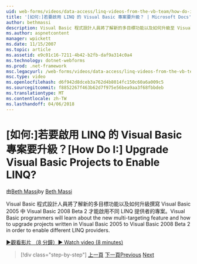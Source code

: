 ```yaml
---
uid: web-forms/videos/data-access/linq-videos-from-the-vb-team/how-do-i-upgrade-visual-basic-projects-to-enable-linq
title: '[如何:]若要啟用 LINQ 的 Visual Basic 專案要升級？ | Microsoft Docs'
author: bethmassi
description: Visual Basic 程式設計人員將了解新的多目標功能以及如何升級至 Visual Basic 2008 Beta 撰寫 Visual Basic 2005 中的專案...
ms.author: aspnetcontent
manager: wpickett
ms.date: 11/15/2007
ms.topic: article
ms.assetid: e9c01c16-7211-4b42-b2fb-daf9a314c0a4
ms.technology: dotnet-webforms
ms.prod: .net-framework
msc.legacyurl: /web-forms/videos/data-access/linq-videos-from-the-vb-team/how-do-i-upgrade-visual-basic-projects-to-enable-linq
msc.type: video
ms.openlocfilehash: d6f942d8dceb3a762d4b8014fc150c60a6a009c5
ms.sourcegitcommit: f8852267f463b62d7f975e56bea9aa3f68fbbdeb
ms.translationtype: MT
ms.contentlocale: zh-TW
ms.lasthandoff: 04/06/2018
---
```

<a name="how-do-i-upgrade-visual-basic-projects-to-enable-linq"></a><span data-ttu-id="8c07c-104">[如何:]若要啟用 LINQ 的 Visual Basic 專案要升級？</span><span class="sxs-lookup"><span data-stu-id="8c07c-104">[How Do I:] Upgrade Visual Basic Projects to Enable LINQ?</span></span>
====================
<span data-ttu-id="8c07c-105">由[Beth Massi](https://github.com/bethmassi)</span><span class="sxs-lookup"><span data-stu-id="8c07c-105">by [Beth Massi](https://github.com/bethmassi)</span></span>

<span data-ttu-id="8c07c-106">Visual Basic 程式設計人員將了解新的多目標功能以及如何升級撰寫 Visual Basic 2005 中 Visual Basic 2008 Beta 2 才能啟用不同 LINQ 提供者的專案。</span><span class="sxs-lookup"><span data-stu-id="8c07c-106">Visual Basic programmers will learn about the new multi-targeting feature and how to upgrade projects written in Visual Basic 2005 to Visual Basic 2008 Beta 2 in order to enable different LINQ providers.</span></span>

[<span data-ttu-id="8c07c-107">&#9654;觀看影片 （8 分鐘）</span><span class="sxs-lookup"><span data-stu-id="8c07c-107">&#9654; Watch video (8 minutes)</span></span>](https://channel9.msdn.com/Blogs/ASP-NET-Site-Videos/how-do-i-upgrade-visual-basic-projects-to-enable-linq)

> [!div class="step-by-step"]
> <span data-ttu-id="8c07c-108">[上一頁](how-do-i-perform-group-and-aggregate-queries.md)
> [下一頁](how-do-i-get-started-with-linq-to-xml.md)</span><span class="sxs-lookup"><span data-stu-id="8c07c-108">[Previous](how-do-i-perform-group-and-aggregate-queries.md)
[Next](how-do-i-get-started-with-linq-to-xml.md)</span></span>
